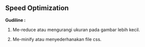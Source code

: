 ## Speed Optimization

**Gudiline :**

1. Me-reduce atau mengurangi ukuran pada gambar lebih kecil.

2. Me-minify atau menyederhanakan file css.
